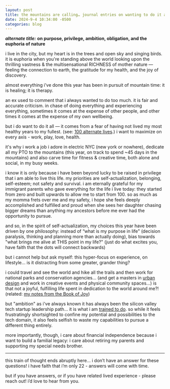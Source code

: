 ```yaml
---
layout: post
title: the mountains are calling… journal entries on wanting to do it all
date: 2024-9-4 10:34:00 -0500
categories: blog
---
```


**_alternate title:_** **on purpose, privilege, ambition, obligation, and the euphoria of nature**

i live in the city, but my heart is in the trees and open sky and singing birds. it is euphoria when you're standing above the world looking upon the thrilling vastness & the multisensational RICHNESS of mother nature — feeling the connection to earth, the gratitude for my health, and the joy of discovery.

almost everything i’ve done this year has been in pursuit of mountain time: it is healing; it is therapy.

an ex used to comment that i always wanted to do too much. it is fair and accurate criticism. in chase of doing everything and experiencing everything, sometimes it comes at the expense of other people, and other times it comes at the expense of my own wellbeing.

but i do want to do it all — it comes from a fear of having not lived my most healthy years to my fullest. (see: [100 alternate lives](https://kristiehuang.com/blog/2023/09/01/100-alternate-lives.html).) i want to maximize on every axis - work, play, love, health.

it's why i work a job i adore in electric NYC (new york or nowhere), dedicate all my PTO to the mountains (this year, on track to spend ~45 days in the mountains) and also carve time for fitness & creative time, both alone and social, in my busy weeks.

i know it is only because i have been beyond lucky to be raised in privilege that i am able to live this life. my priorities are self-actualization, belonging, self-esteem; not safety and survival.
i am eternally grateful for my immigrant parents who gave everything for the life i live today: they started from zero and built upwards to allow me to start from 100.
so as much as my momma frets over me and my safety, i hope she feels deeply accomplished and fulfilled and proud when she sees her daughter chasing bigger dreams than anything my ancestors before me ever had the opportunity to pursue.

and so, in the spirit of self-actualization, my choices this year have been driven by one philosophy: instead of “what is my purpose in life" (decision paralysis, thinking and planning more than actually doing), bias towards "what brings me alive at THIS point in my life?" (just do what excites you, have faith that the dots will connect backwards)

but i cannot help but ask myself: this hyper-focus on experience, on lifestyle… is it distracting from some greater, grander thing?

i could travel and see the world and hike all the trails and then work for national parks and conservation agencies… (and get a masters in [urban design](https://kristiehuang.notion.site/Notes-from-Happy-City-3853825904dc4e8080564b0a7b427fe5?pvs=4) and work in creative events and physical community spaces…) is that not a joyful, fulfilling life spent in dedication to the world around me?! (related: [my notes from the Book of Joy](https://kristiehuang.notion.site/Highlights-from-The-Book-of-Joy-by-Dalai-Lama-Desmond-Tutu-806b28190f1d45309f6892ecd29680b1?pvs=4))

but "ambition" as i've always known it has always been the silicon valley tech startup leadership path... it is what i am [trained to do](https://kristiehuang.com/work/). so while it feels frustratingly shortsighted to confine my potential and possibilities to the tech domain, it also feels selfish to waste my capabilities to pursue a different thing entirely.

more importantly, though, i care about financial independence because i want to build a familial legacy: i care about retiring my parents and supporting my special needs brother.

---

this train of thought ends abruptly here… i don’t have an answer for these questions! i have faith that i’m only 22 - answers will come with time.

but if you have answers, or if you have related lived experience - please reach out! i’d love to hear from you.
